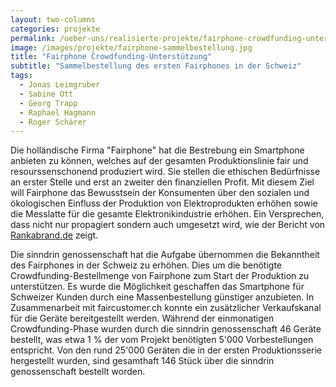 ```yaml
---
layout: two-columns
categories: projekte
permalink: /ueber-uns/realisierte-projekte/fairphone-crowdfunding-unterstuetzung/
image: /images/projekte/fairphone-sammelbestellung.jpg
title: "Fairphone Crowdfunding-Unterstützung"
subtitle: "Sammelbestellung des ersten Fairphones in der Schweiz"
tags:
  - Jonas Leimgruber
  - Sabine Ott
  - Georg Trapp
  - Raphael Hagmann
  - Roger Schärer
---
```


Die holländische Firma "Fairphone" hat die Bestrebung ein Smartphone anbieten zu können, welches auf der gesamten Produktionslinie fair und resourssenschonend produziert wird. Sie stellen die ethischen Bedürfnisse an erster Stelle und erst an zweiter den finanziellen Profit. Mit diesem Ziel will Fairphone das Bewusstsein der Konsumenten über den sozialen und ökologischen Einfluss der Produktion von Elektroprodukten erhöhen sowie die Messlatte für die gesamte Elektronikindustrie erhöhen. Ein Versprechen, dass nicht nur propagiert sondern auch umgesetzt wird, wie der Bericht von [Rankabrand.de](http://blog.rankabrand.de/2014/06/03/elektronik-report-2014-fairphone-top/) zeigt.

Die sinndrin genossenschaft hat die Aufgabe übernommen die Bekanntheit des Fairphones in der Schweiz zu erhöhen. Dies um die benötigte Crowdfunding-Bestellmenge von Fairphone zum Start der Produktion zu unterstützen. Es wurde die Möglichkeit geschaffen das Smartphone für Schweizer Kunden durch eine Massenbestellung günstiger anzubieten. In Zusammenarbeit mit faircustomer.ch konnte ein zusätzlicher Verkaufskanal für die Geräte bereitgestellt werden. Während der einmonatigen Crowdfunding-Phase wurden durch die sinndrin genossenschaft 46 Geräte bestellt, was etwa 1&nbsp;% der vom Projekt benötigten 5'000 Vorbestellungen entspricht. Von den rund 25'000 Geräten die in der ersten Produktionsserie hergestellt wurden, sind gesamthaft 146 Stück über die sinndrin genossenschaft bestellt worden.